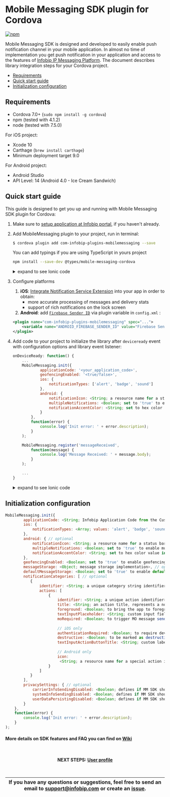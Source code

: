 # Mobile Messaging SDK plugin for Cordova

[![npm](https://img.shields.io/npm/v/com-infobip-plugins-mobilemessaging.svg)](https://www.npmjs.com/package/com-infobip-plugins-mobilemessaging)

Mobile Messaging SDK is designed and developed to easily enable push notification channel in your mobile application. In almost no time of implementation you get push notification in your application and access to the features of [Infobip IP Messaging Platform](https://portal.infobip.com/push/). 
The document describes library integration steps for your Cordova project.

  * [Requirements](#requirements)
  * [Quick start guide](#quick-start-guide)
  * [Initialization configuration](#initialization-configuration)

## Requirements
- Cordova 7.0+ (`sudo npm install -g cordova`)
- npm (tested with 4.1.2)
- node (tested with 7.5.0)

For iOS project:
- Xcode 10
- Carthage (`brew install carthage`)
- Minimum deployment target 9.0

For Android project: 
- Android Studio
- API Level: 14 (Android 4.0 - Ice Cream Sandwich)

## Quick start guide
This guide is designed to get you up and running with Mobile Messaging SDK plugin for Cordova:

1. Make sure to [setup application at Infobip portal](https://www.infobip.com/docs/mobile-app-messaging/create-mobile-application-profile), if you haven't already.

2. Add MobileMessaging plugin to your project, run in terminal:
    ```bash
    $ cordova plugin add com-infobip-plugins-mobilemessaging --save
    ```
    
    You can add typings if you are using TypeScript in yours project
    ```bash
    npm install --save-dev @types/mobile-messaging-cordova
    ```
    
    <details><summary>expand to see Ionic code</summary>
    <p>

    ```bash
    ionic cordova plugin add add com-infobip-plugins-mobilemessaging --save
    npm install @ionic-native/mobilemessaging --save
    ```

    </p>
    </details>
3. Configure platforms

    1. **iOS**: [Integrate Notification Service Extension](https://github.com/infobip/mobile-messaging-cordova-plugin/wiki/Delivery-improvements-and-rich-content-notifications) into your app in order to obtain:
        - more accurate processing of messages and delivery stats
        - support of rich notifications on the lock screen
    2. **Android**: add [`Firebase Sender ID`](https://dev.infobip.com/push-messaging/firebase-cloud-messaging-fcm-server-api-key-setup) via plugin variable in `config.xml` :
    ```xml
    <plugin name="com-infobip-plugins-mobilemessaging" spec="...">
        <variable name="ANDROID_FIREBASE_SENDER_ID" value="Firebase Sender ID" />
    </plugin>
    ```

4. Add code to your project to initialize the library after `deviceready` event with configuration options and library event listener:

    ```javascript
    onDeviceReady: function() {
        ...
        MobileMessaging.init({
                applicationCode: '<your_application_code>',
                geofencingEnabled: '<true/false>',
                ios: {
                    notificationTypes: ['alert', 'badge', 'sound']
                },
                android: {
                    notificationIcon: <String; a resource name for a status bar icon (without extension), located in '/platforms/android/app/src/main/res/mipmap'>,
                    multipleNotifications: <Boolean; set to 'true' to enable multiple notifications>,
                    notificationAccentColor: <String; set to hex color value in format '#RRGGBB' or '#AARRGGBB'>
                }
            },
            function(error) {
                console.log('Init error: ' + error.description);
            }
        );

        MobileMessaging.register('messageReceived', 
            function(message) {
                console.log('Message Received: ' + message.body);
            }
        );

        ...
    }
    ```
    <details><summary>expand to see Ionic code</summary>
    <p>

    #### Add this code to app.module.ts::
    ```typescript
    import { MobileMessaging } from '@ionic-native/mobile-messaging/ngx';

    ...

    @NgModule({
     ...

      providers: [
        ...
        MobileMessaging
        ...
      ]
      ...
    })
    export class AppModule { }
    ```
 
    #### Usage sample:
    ```typescript
    import {Message, MobileMessaging, UserData} from '@ionic-native/mobile-messaging/ngx';

    ...
 
    @Component({
      selector: 'app-root',
      templateUrl: 'app.component.html',
      styleUrls: ['app.component.scss']
    })
    export class AppComponent {
      constructor(
        private platform: Platform,
        private splashScreen: SplashScreen,
        private statusBar: StatusBar,
        private mobileMessaging: MobileMessaging
      ) {
        this.initializeApp();
      }
   
    ...
    
      this.mobileMessaging.init({
        applicationCode: '<your_application_code>',
        geofencingEnabled: '<true/false>',
        ios: {
          notificationTypes: ['alert', 'badge', 'sound']
        },
        android: {
          notificationIcon: <String; a resource name for a status bar icon (without extension), located in '/platforms/android/app/src/main/res/mipmap'>,
          multipleNotifications: <Boolean; set to 'true' to enable multiple notifications>,
          notificationAccentColor: <String; set to hex color value in format '#RRGGBB' or '#AARRGGBB'>
       }}, (err) => {
         ...
       });
     
       this.mobileMessaging.register('messageReceived').subscribe((message: Message) => {
         ...
       });
    ```
    </p>
    </details>

## Initialization configuration
```javascript
MobileMessaging.init({
        applicationCode: <String; Infobip Application Code from the Customer Portal obtained in step 2>,
        ios: {
            notificationTypes: <Array; values: 'alert', 'badge', 'sound'; notification types to indicate how the app should alert user when push message arrives>
        },
        android: { // optional
            notificationIcon: <String; a resource name for a status bar icon (without extension), located in '/platforms/android/app/src/main/res/mipmap'>,
            multipleNotifications: <Boolean; set to 'true' to enable multiple notifications>,
            notificationAccentColor: <String; set to hex color value in format '#RRGGBB' or '#AARRGGBB'>
        },
        geofencingEnabled: <Boolean; set to 'true' to enable geofencing inside the library>, // optional
        messageStorage: <Object; message storage implementation>, // optional
        defaultMessageStorage: <Boolean; set to 'true' to enable default message storage implementation>, // optional
        notificationCategories: [ // optional
           {
               identifier: <String; a unique category string identifier>,
               actions: [
                   {
                       identifier: <String; a unique action identifier>,
                       title: <String; an action title, represents a notification action button label>,
                       foreground: <Boolean; to bring the app to foreground or leave it in background state (or not)>,
                       textInputPlaceholder: <String; custom input field placeholder>,
                       moRequired: <Boolean; to trigger MO message sending (or not)>,
                                               
                       // iOS only
                       authenticationRequired: <Boolean; to require device to be unlocked before performing (or not)>,
                       destructive: <Boolean; to be marked as destructive (or not)>,
                       textInputActionButtonTitle: <String; custom label for a sending button>,
                       
                       // Android only
                       icon:
                        <String; a resource name for a special action icon>
                   }
               ]   
           }
        ],
        privacySettings: { // optional
            carrierInfoSendingDisabled: <Boolean; defines if MM SDK should send carrier information to the server; false by default>,
            systemInfoSendingDisabled: <Boolean; defines if MM SDK should send system information to the server; false by default>,
            userDataPersistingDisabled: <Boolean; defines if MM SDK should persist User Data locally. Persisting user data locally gives you quick access to the data and eliminates a need to implement the persistent storage yourself; false by default>
        }
    },
    function(error) {
        console.log('Init error: ' + error.description);
    }
);
```

#### More details on SDK features and FAQ you can find on [Wiki](https://github.com/infobip/mobile-messaging-cordova-plugin/wiki)

<br>
<p align="center"><b>NEXT STEPS: <a href="https://github.com/infobip/mobile-messaging-cordova-plugin/wiki/User-profile">User profile</a></b></p>
<br>

| If you have any questions or suggestions, feel free to send an email to support@infobip.com or create an <a href="https://github.com/infobip/mobile-messaging-cordova-plugin/issues" target="_blank">issue</a>. |
|---|
